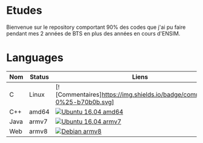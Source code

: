 # Etudes

Bienvenue sur le repository comportant 90% des codes que j'ai pu faire pendant mes 2 années de BTS en plus des années en cours d'ENSIM.

# Languages

| Nom            | Status | Liens |
| --------------------- | -------- |--------|
| C          |  Linux    | [![Commentaires]https://img.shields.io/badge/commentaire-0%25-b70b0b.svg]
| C++          |  amd64   | [![Ubuntu 16.04 amd64](https://build.getmonero.org/png?builder=monero-static-ubuntu-amd64)](https://build.getmonero.org/builders/monero-static-ubuntu-amd64)
| Java          |  armv7   | [![Ubuntu 16.04 armv7](https://build.getmonero.org/png?builder=monero-static-ubuntu-arm7)](https://build.getmonero.org/builders/monero-static-ubuntu-arm7)
| Web         |  armv8   | [![Debian armv8](https://build.getmonero.org/png?builder=monero-static-debian-armv8)](https://build.getmonero.org/builders/monero-static-debian-armv8)
